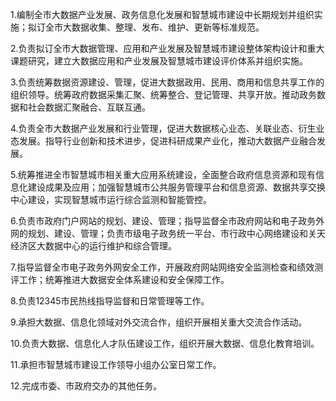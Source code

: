 1.编制全市大数据产业发展、政务信息化发展和智慧城市建设中长期规划并组织实施；拟订全市大数据收集、整理、发布、维护、更新等标准规范。

2.负责拟订全市大数据管理、应用和产业发展及智慧城市建设整体架构设计和重大课题研究，建立大数据应用和产业发展及智慧城市建设评价体系并组织实施。

3.负责统筹数据资源建设、管理，促进大数据政用、民用、商用和信息共享工作的组织领导。统筹政府数据采集汇聚、统筹整合、登记管理、共享开放。推动政务数据和社会数据汇聚融合、互联互通。

4.负责全市大数据产业发展和行业管理，促进大数据核心业态、关联业态、衍生业态发展。指导行业创新和技术进步，促进科研成果产业化，推动大数据产业融合发展。

5.统筹推进全市智慧城市相关重大应用系统建设，全面整合政府信息资源和现有信息化建设成果及应用；加强智慧城市公共服务管理平台和信息资源、数据共享交换中心建设，实现智慧城市运行综合监测和智能管控。

6.负责市政府门户网站的规划、建设、管理；指导监督全市政府网站和电子政务外网的规划、建设、管理；负责市级电子政务统一平台、市行政中心网络建设和关天经济区大数据中心的运行维护和综合管理。

7.指导监督全市电子政务外网安全工作，开展政府网站网络安全监测检查和绩效测评工作；统筹推进大数据安全体系建设和安全保障工作。

8.负责12345市民热线指导监督和日常管理等工作。

9.承担大数据、信息化领域对外交流合作，组织开展相关重大交流合作活动。

10.负责大数据、信息化人才队伍建设工作，组织开展大数据、信息化教育培训。

11.承担市智慧城市建设工作领导小组办公室日常工作。

12.完成市委、市政府交办的其他任务。